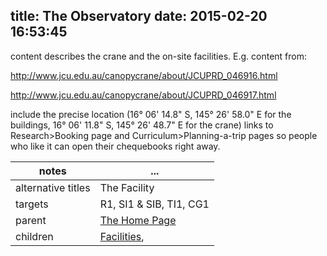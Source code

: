 title: The Observatory
date: 2015-02-20 16:53:45
---

content describes the crane and the on-site facilities.  E.g. content from:

http://www.jcu.edu.au/canopycrane/about/JCUPRD_046916.html

http://www.jcu.edu.au/canopycrane/about/JCUPRD_046917.html

include the precise location (16&deg; 06' 14.8" S, 145&deg; 26' 58.0" E for the buildings, 16&deg; 06' 11.8" S, 145&deg; 26' 48.7" E for the crane)
links to Research>Booking page and Curriculum>Planning-a-trip pages so people who like it can open their chequebooks right away.


 notes | ...
-------|-----
alternative titles | The Facility
targets | R1, SI1 & SIB, TI1, CG1
parent | <a href="../">The Home Page</a>
children | <a href="../facilities">Facilities</a>,
